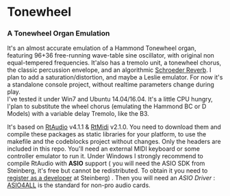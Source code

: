 # Tonewheel

### A Tonewheel Organ Emulation

It's an almost accurate emulation of a Hammond Tonewheel organ, featuring 96+36 free-running wave-table sine oscillator, with original non equal-tempered frequencies. 
It'also has a tremolo unit, a tonewheel chorus, the classic percussion envelope, and an algorithmic [Schroeder Reverb](https://ccrma.stanford.edu/~jos/pasp/). I plan to add a saturation/distortion, and maybe a Leslie emulator. 
For now it's a standalone console project, without realtime parameters change during play.  
I've tested it under Win7 and Ubuntu 14.04/16.04. It's a little CPU hungry, I'plan to substitute the wheel chorus (emulating the Hammond BC or D Models) with a variable delay Tremolo, like the B3.

It's based on [RtAudio](http://www.music.mcgill.ca/~gary/rtaudio/) v4.1.1 & [RtMidi](http://music.mcgill.ca/~gary/rtmidi/) v2.1.0. You need to download them and compile these packages as static libraries for your platform, to use the makefile and the codeblocks project without changes. Only  the headers are included in this repo. You'll need an external MIDI keyboard or some controller emulator to run it. Under Windows I strongly recommend to compile RtAudio with **ASIO** support ( you will need the ASIO SDK from Steinberg, it's free but cannot be redistributed. To obtain it you need to [register as a developer](http://www.steinberg.net/en/company/developers.html) at Steinberg) . Then you will need an *ASIO Driver* : [ASIO4ALL](http://www.asio4all.com/) is the standard for non-pro audio cards. 


